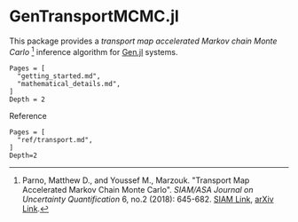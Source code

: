 # GenTransportMCMC.jl

This package provides a *transport map accelerated Markov chain Monte Carlo* [^1] inference algorithm for [Gen.jl](https://gen.dev) systems. 

[^1]: Parno, Matthew D., and Youssef M., Marzouk. "Transport Map Accelerated Markov Chain Monte Carlo". *SIAM/ASA Journal on Uncertainty Quantification* 6, no.2 (2018): 645-682. [SIAM Link](https://doi.org/10.1137/17M1134640), [arXiv Link](https://arxiv.org/abs/1412.5492).

```@contents
Pages = [
  "getting_started.md",
  "mathematical_details.md",
]
Depth = 2
```

Reference
```@contents
Pages = [
  "ref/transport.md",
]
Depth=2
```
